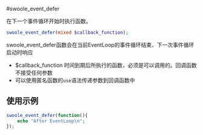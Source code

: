 #swoole_event_defer

在下一个事件循环开始时执行函数。
```php
swoole_event_defer(mixed $callback_function);
```
swoole_event_defer函数会在当前EventLoop的事件循环结束、下一次事件循环启动时响应

* $callback_function 时间到期后所执行的函数，必须是可以调用的。回调函数不接受任何参数
* 可以使用匿名函数的`use`语法传递参数到回调函数中

使用示例
----
```php
swoole_event_defer(function(){
    echo "After EventLoop\n";
});
```